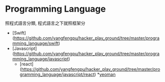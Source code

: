 Programming Language
=====================

照程式語言分類, 程式語言之下就照框架分


 * [Swift] (https://github.com/yangfengpu/hacker_play_ground/tree/master/programming_language/swift)
 * [Javascript] (https://github.com/yangfengpu/hacker_play_ground/tree/master/programming_language/javascript)
     * [react] (https://github.com/yangfengpu/hacker_play_ground/tree/master/programming_language/javascript/react)
 *[yeoman](https://github.com/yangfengpu/hacker_play_ground/tree/master/programming_language/yeoman)

